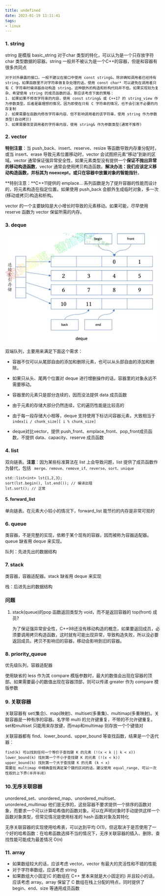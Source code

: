 ```yaml
---
title: undefined
date: 2023-01-19 11:11:41
tags:
- linux
---
```


### 1. string

string 是模版 basic_string 对于char 类型的特化，可以认为是一个只存放字符 char 类型数据的容器。string 一般并不被认为是一个C++的容器，但是和容器有很多共同点

```
对于对外暴露的接口，一般不建议在接口中使用 const string&，除非确知调用者已经持有 string，如果函数里不对字符串做复杂处理的话，使用 const char* 可以避免在调用者只有 C 字符串时编译器自动构造 string，这种额外的构造和析构代码并不低。如果实现较为复杂、希望使用 string 的成员函数的话，那应该考虑下面的策略：
1. 如果如果不修改字符串的内容，使用 const string& 或 C++17 的 string_view 作为参数类型。后者是最理想的情况，因为即使在只有 C 字符串的情况，也不会引发不必要的内存复制
2. 如果需要在函数内修改字符串内容、但不影响调用者的该字符串，使用 string 作为参数类型(自动拷贝)
3. 如果需要改变调用者的字符串内容，使用 string& 作为参数类型(通常不推荐)
```

### 2. vector

**特别注意**：当 push_back、insert、reserve、resize 等函数导致内存重分配时，或当 insert、erase 导致元素位置移动时，vector 会试图把元素“移动”到新的区域。vector 通常保证强异常安全性，如果元素类型没有提供一个**保证不抛出异常的移动构造函数**，vector 通常会使用拷贝构造函数。**解决办法：我们应该定义移动构造函数，并标其为 noexcept，或只在容器中放置对象的智能指针**。

**特别注意：**C++11提供的 emplace... 系列函数是为了提升容器的性能而设计的，将元素构造在指定位置。如果使用 push_back 会额外生成临时对象，多一次(移动或拷贝)构造和析构。

vector 的一个主要缺陷是大小增长时导致的元素移动。如果可能，尽早使用 reserve 函数为 vector 保留所需的内存。

### 3. deque

![](./image/deque内存布局.png)

双端队列，主要用来满足下面这个需求：

- 容器不仅可以从尾部自由的添加和删除元素，也可以从头部自由的添加和删除。

- 如果只从头、尾两个位置对 deque 进行增删操作的话，容器里的对象永远不需要移动。
- 容器里的元素只是部分连续的，因而没法提供 data 成员函数
- 由于元素的存储大部分仍然连续，它的遍历性能是比较高的
- 由于每一段存储大小相等，deque 支持使用下标访问容器元素，大致相当于 `index[i / chunk_size][ i % chunk_size]` 
- deque对比vector，提供 push_front、emplace_front、pop_front成员函数，不提供 data、capacity、reserve 成员函数

### 4. list

双向链表。**注意**：因为某些标准算法在 list 上会导致问题，list 提供了成员函数作为替代，包括 ` merge、remove、remove_if、reverse、sort、unique`

```
std::list<int> lst{1,2,3};
sort(lst.begin(), lst.end()); // 编译出错 
lst.sort(); // 正常
```

#### 5. forward_list

单向链表。在元素大小较小的情况下，forward_list 能节约的内存是非常可观的

### 6. queue

类容器，不是完整的实现，依赖于某个现有的容器，因而被称为容器适配器。queue 缺省用 deque 来实现。

队列：先进先出的数据结构

### 7. stack

类容器，容器适配器。stack 缺省用 deque 来实现

栈：后进先出的数据结构

### 问题

1. stack(queue)的pop 函数返回类型为 void，而不是返回容器的 top(front) 成员?

    为了保证强异常安全性，C++98还没有移动构造的概念，如果要返回成员，必须要调用拷贝构造函数，这时就有可能出现异常，导致构造失败，所以没必要返回成员。拷贝不影响旧的容器，移动会影响到旧的容器。

### 8. priority_queue

优先级队列，容器适配器

使用缺省的 less 作为其 compare 模版参数时，最大的数值会出现在容器的顶部。如果需要最小的数值出现在容器顶部，则可以传递 greater 作为 compare 模版参数

### 9. 关联容器

关联容器有 set(集合)、map(映射)、multiset(多重集)、multimap(多重映射)。关联容器是一种有序的容器。名字带 multi 的允许键重复，不带的不允许键重复。set和multiset 只能用来存放键，而map和multimap 则存放一个个键值对

关联容器都有 find、lower_bound、upper_bound 等查找函数，结果是一个迭代器：

```
find(k) 可以找到任何一个等价于查找键 K 的元素 (!(x < k || k < x))
lower_bound(k) 找到第一个不小于查找键 K 的元素 (!(x < k))
upper_bound(k) 找到第一个大于查找键 K 的元素 (k < x) 
需要在 multimap 中精确查找满足某个键的区间的话，建议使用 equal_range, 可以一次性取的上下界(半开半闭)
```

### 10.无序关联容器

unordered_set、unordered_map、unordered_multiset、unordered_multimap 他们是无序的，这些容器不要求提供一个排序的函数对象，而要求一个可以计算哈希值的函数对象。可以在声明对象时手动提供这样一个函数对象类型，但常见情况是使用标准的 hash 函数对象及其特化

无序关联容器的实现使用哈希表，可以达到平均 O(1)，但这取决于是否使用了一个好的哈希函数：在哈希函数选择不当的情况下，无序关联容器的插入、删除、查找性能可能成为最差情况 O(n)

### 11. array

- 如果数组较大的话，应该考虑 vector。vector 有最大的灵活性和不错的性能
- 对于字符串数组，应该考虑 string
- 如果数组大小固定(C 的数组在 C++ 里本来就是大小固定的) 并且较小的话，应该考虑 array。array 保留了 C 数组在栈上分配的特点，同时提供了 begin、end、size 等通用成员函数

